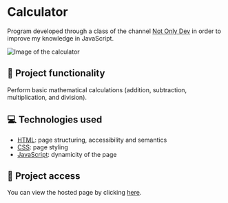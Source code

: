 # Calculator
Program developed through a class of the channel [Not Only Dev](https://www.youtube.com/@notonlydev3314) in order to improve my knowledge in JavaScript.

![Image of the calculator](https://user-images.githubusercontent.com/96635074/221375767-7568674a-7ab7-4126-a443-07420fa9e681.png)

## 🔨 Project functionality
Perform basic mathematical calculations (addition, subtraction, multiplication, and division).

## 💻 Technologies used 
* [HTML](https://developer.mozilla.org/pt-BR/docs/Web/HTML): page structuring, accessibility and semantics
* [CSS](https://developer.mozilla.org/pt-BR/docs/Web/CSS): page styling
* [JavaScript](https://developer.mozilla.org/pt-BR/docs/Web/JavaScript): dynamicity of the page

## 📁 Project access
You can view the hosted page by clicking [here](https://arturcolen.github.io/Calculator/).